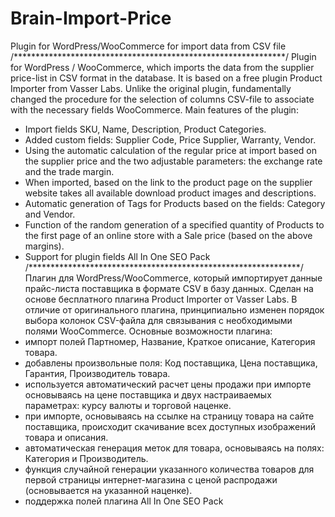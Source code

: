 # Brain-Import-Price
Plugin for WordPress/WooCommerce for import data from CSV file
/**************************************************************/
Plugin for WordPress / WooCommerce, which imports the data from the supplier price-list in CSV format in the database. It is based on a free plugin Product Importer from Vasser Labs. Unlike the original plugin, fundamentally changed the procedure for the selection of columns CSV-file to associate with the necessary fields WooCommerce.
Main features of the plugin:
- Import fields SKU, Name, Description, Product Categories.
- Added custom fields: Supplier Code, Price Supplier, Warranty, Vendor.
- Using the automatic calculation of the regular price at import based on the supplier price and the two adjustable parameters: the exchange rate and the trade margin.
- When imported, based on the link to the product page on the supplier website takes all available download product images and descriptions.
- Automatic generation of Tags for Products based on the fields: Category and Vendor.
- Function of the random generation of a specified quantity of Products to the first page of an online store with a Sale price (based on the above margins).
- Support for plugin fields All In One SEO Pack
/**************************************************************/
Плагин для WordPress/WooCommerce, который импортирует данные прайс-листа поставщика в формате CSV в базу данных. Сделан на основе бесплатного плагина Product Importer от Vasser Labs. В отличие от оригинального плагина, принципиально изменен порядок выбора колонок CSV-файла для связывания с необходимыми полями WooCommerce.
Основные возможности плагина:
- импорт полей Партномер, Название, Краткое описание, Категория товара. 
- добавлены произвольные поля: Код поставщика, Цена поставщика, Гарантия, Производитель товара.
- используется автоматический расчет цены продажи при импорте основываясь  на цене поставщика и двух настраиваемых параметрах: курсу валюты и торговой наценке.
- при импорте, основываясь на ссылке на страницу товара на сайте поставщика, происходит скачивание всех доступных изображений товара и описания.
- автоматическая генерация меток для товара, основываясь на полях: Категория и Производитель.
- функция случайной генерации указанного количества товаров для первой страницы интернет-магазина с ценой распродажи (основывается на указанной наценке).
- поддержка полей плагина All In One SEO Pack
